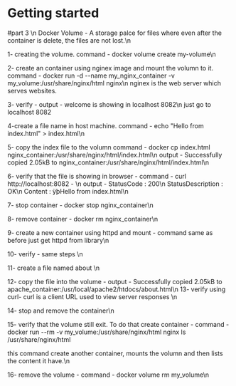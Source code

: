 # Getting started
#part 3 \n
Docker Volume - A storage palce for files where even after the container is delete, the files are not lost.\n

1- creating the volume. command - docker volume create my-volume\n 

2- create an container using nginex image and mount the volumn to it. command - docker run -d --name my_nginx_container -v my_volume:/usr/share/nginx/html nginx\n
nginex is the web server which serves websites.

3- verify - output - welcome is showing in localhost 8082\n
just go to localhost 8082 

4-create a file name in host machine. command - echo "Hello from index.html" > index.html\n

5- copy the index file to the volumn command - docker cp index.html nginx_container:/usr/share/nginx/html/index.html\n
output - Successfully copied 2.05kB to nginx_container:/usr/share/nginx/html/index.html\n

6- verify that the file is showing in browser - command - curl http://localhost:8082 - \n 
output - 
StatusCode        : 200\n
StatusDescription : OK\n
Content           : ÿþHello from index.html\n

7- stop container - docker stop nginx_container\n

8- remove container - docker rm nginx_container\n

9- create a new container using httpd and mount - command same as before just get httpd from library\n

10- verify - same steps \n

11- create a file named about \n

12- copy the file into the volume - output - Successfully copied 2.05kB to apache_container:/usr/local/apache2/htdocs/about.html\n
13- verify using curl- curl is a client URL used to view server responses \n

14- stop and remove the container\n

15- verify that the volume still exit. To do that create container - command - docker run --rm -v my_volume:/usr/share/nginx/html nginx ls /usr/share/nginx/html

 this command create another container, mounts the volumn and then lists the content it have.\n

16- remove the volume - command - docker volume rm my_volume\n
